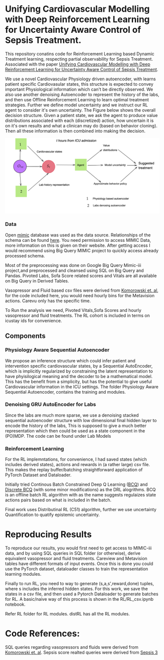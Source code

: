 # Unifying Cardiovascular Modelling with Deep Reinforcement Learning for Uncertainty Aware Control of Sepsis Treatment.

This repository conatins code for Reinforcement Learning based Dynamic Treatment learning, respecting partial observability for Sepsis Treatment. Associated with the paper [Unifying Cardiovascular Modelling with Deep Reinforcement Learning for Uncertainty Aware Control of Sepsis Treatment].

We use a novel Cardiovascular Physiology driven autoencoder, with learns patient specific Cardiovasular states, this structure is expected to convey important Physiological information which can't be directly observed. We also use another denoising Autoencoder to represent the history of the labs, and then use Offline Reinforcement Learning to learn optimal treatment strategies. Further we define model uncertainty and we instruct our RL agent to consider it's own uncertainty. The Figure below shows the overall decision structure. Given a patient state, we ask the agent to produce value distributions associated with each (discretized) action, how uncertain it is on it's own results and what a clinican may do (based on behavior cloning). Then all these information is then combined into making the decision.

![alt text](https://github.com/thxsxth/POMDP_RLSepsis/blob/master/Images/overall%20sturcture%20(1).png "Overall")



### Data
Open [mimic] database was used as the data source. Relationships of the schema can be found [here][schema]. You need permission to access MIMIC Data, more information on this is given on their website. After getting access I would recommend using Big Query MIMIC project to quickly access already processed schema.

Most of the preprocessing was done on Google Big Query Mimic-iii project,and preprocessed and cleansed using SQL on Big Query and Pandas. Pivoted Labs, Sofa Score related scores and Vitals are all available on Big Query in Derived Tables. 

Vasopressor and Fluid based csv files were derived from [Komorowski et. al], for the code included here, you would need hourly bins for the Metavision actions. Carevu only has the specific time.

To Run the analysis we need, Pivoted Vitals,Sofa Scores and hourly vasopressor and fluid treatments. The RL cohort is included in terms on icustay ids for convenience.


## Components
### Physiology Aware Sequential Autoencoder
We propose an inference structure which could infer patient and intervention specific cardiovascular states, by a Sequential AutoEncoder, which is implicitly regularized by constraining the latent representation to have phyisilogical meaning and the decoder to be a mathematical model. This has the benefit from a simplicity, but has the potential to give useful Cardiovascular information in the ICU settings. The folder Physiology Aware Sequential Autoencoder, contains the training and modules.


### Denoising GRU AutoEncoder for Labs
Since the labs are much more sparse, we use a denoising stacked sequential autoencoder structure with low dimensional final hidden layer to encode the history of the labs, This is supposed to give a much better representation which then could be used as a state component in the (PO)MDP. The code can be found under Lab Models



### Reinforcement Learning
For the RL implemntations, for convenience, I had saved states (which includes derived states), actions and rewards in (a rather large) csv file. This makes the replay buffer/batching straightforward application of PyTorch Dataset and Dataloader.

Initially tried Continous Batch Constrained Deep Q Learning ([BCQ]) and [Discrete BCQ] (with some minor modifications) as the DRL alogrithms. BCQ is an offline batch RL algorithm with as the name suggests regulaizes state actions pairs based on what is included in the batch.

Final work uses Distributinal RL (C51) algorithm, further we use uncertainty Quantification to quatify epistemic uncertainty.

# Reproducing Results
To reproduce our results, you would first need to get access to MIMIC-iii data, and by using SQL queries in SQL folder (or otherwise), derive equivalent vasopressor and fluid treatments. Careview and Metavision tables have different formats of input events. Once this is done you could use the PyTorch dataset, dataloader classes to train the representation learning modules. 

Finally to run RL, you need to way to generate  (s,a,s',reward,done) tuples, where s includes the inferred hidden states. For this work, we save the states in a csv file, and then used a Pytorch Dataloader to generate batches for RL. A basic/naive way of this process is shown in the RL/RL_csv.ipynb notebook.

Refer RL folder for RL modules. distRL has all the RL modules.


# Code References:
SQL queries regarding vasopressors and fluids were derived from [Komorowski et. al].
Sepsis score realted queries were derived from [Sepsis 3]


  [schema]:<https://mit-lcp.github.io/mimic-schema-spy/index.html>
   [mimic]:<https://mimic.physionet.org/mimicdata>
   [Discrete BCQ]:<https://arxiv.org/abs/1910.01708>
   [BCQ]:<https://arxiv.org/abs/1812.02900>
   [Komorowski et. al]: <https://gitlab.doc.ic.ac.uk/AIClinician/AIClinician>
   [Sepsis 3]:<https://github.com/alistairewj/sepsis3-mimic>
   [Unifying Cardiovascular Modelling with Deep Reinforcement Learning for Uncertainty Aware Control of Sepsis Treatment]:<https://arxiv.org/abs/2101.08477>
